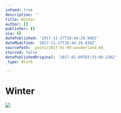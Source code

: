 ```yaml
---
inFeed: true
description: ''
title: Winter
author: []
publisher: {}
via: {}
datePublished: '2017-11-27T18:44:29.906Z'
dateModified: '2017-11-27T18:44:29.430Z'
sourcePath: _posts/2017-01-09-wonderland.md
starred: false
datePublishedOriginal: '2017-01-09T03:33:08.236Z'
_type: Blurb

---
```

# Winter
![](https://the-grid-user-content.s3-us-west-2.amazonaws.com/6fde2fad-ae9c-4938-ba0f-e07ac03a0b13.jpg)